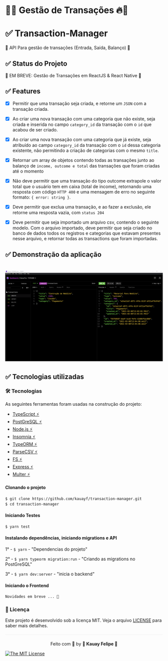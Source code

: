 
# 🚀🔥 Gestão de Transações 🔥🚀


 # ✅ Transaction-Manager
   🚀 API Para gestão de transações (Entrada, Saída, Balanço) 🚀
      

## ✅ Status do Projeto

🚦 EM BREVE: Gestão de Transações em ReactJS & React Native 🚦

##  ✅ Features

- [x] Permitir que uma transação seja criada, e retorne um ```JSON``` com a transação criada.

- [x] Ao criar uma nova transação com uma categoria que não existe, seja criada e inserida no campo ```category_id``` da transação com o ```id``` que acabou de ser criado.

- [x] Ao criar uma nova transação com uma categoria que já existe, seja atribuído ao campo ```category_id``` da transação com o ```id``` dessa categoria existente, não permitindo a criação de categorias com o mesmo ```title```.

- [x] Retornar um array de objetos contendo todas as transações junto ao balanço de ```income, outcome e total``` das transações que foram criadas até o momento

- [x] Não deve permitir que uma transação do tipo outcome extrapole o valor total que o usuário tem em caixa (total de income), retornando uma resposta com código ```HTTP 400``` e uma mensagem de erro no seguinte formato: ```{ error: string }```.

- [x] Deve permitir que exclua uma transação, e ao fazer a exclusão, ele retorne uma resposta vazia, com ```status 204```

- [x] Deve permitir que seja importado um arquivo csv, contendo o seguinte modelo. Com o arquivo importado, deve permitir que seja criado no banco de dados todos os registros e categorias que estavam presentes nesse arquivo, e retornar todas as transactions que foram importadas.

## ✅ Demonstração da aplicação

<h1 align="center">
  <img src=src/assets/typeorm.gif />
</h1>


## ✅ Tecnologias utilizadas

### 🛠 Tecnologias

As seguintes ferramentas foram usadas na construção do projeto:

- [TypeScript ⚡](https://www.typescriptlang.org/)
- [PostGreSQL ⚡](https://www.postgresql.org)
- [Node.js ⚡](https://nodejs.org/en/)
- [Insomnia ⚡](https://insomnia.rest/products/insomnia)
- [TypeORM ⚡](https://typeorm.io/)
- [ParseCSV ⚡](https://csv.js.org/parse/)
- [FS ⚡](https://nodejs.org/api/fs.html)
- [Express ⚡](https://expressjs.com/pt-br/)
- [Multer ⚡](https://www.npmjs.com/package/multer)


<Div style{alingnItems: 'center'}> 

</Div>


#### Clonando o projeto
```sh
$ git clone https://github.com/kauayf/transaction-manager.git
$ cd transaction-manager
```

#### Iniciando Testes
```sh
$ yarn test
```

#### Instalando dependências, iniciando migrations e API
 1° - ```$ yarn``` - "Dependencias do projeto"
 
 2° - ```$ yarn typeorm migration:run``` - "Criando as migrations no PostGreSQL"
 
 3° - ```$ yarn dev:server``` - "inicia o backend"


#### Iniciando o Frontend
```sh
Novidades em breve ... 🚀
```


### :memo: Licença

Este projeto é desenvolvido sob a licença MIT. Veja o arquivo [LICENSE](LICENSE.md) para saber mais detalhes.

<p align="center" style="margin-top: 20px; border-top: 1px solid #eee; padding-top: 20px;">Feito com 💙 by <strong>  🌠 Kauay Felipe 🌠 </strong> </p>

 
[![The MIT License](https://img.shields.io/badge/license-MIT-green.svg?style=flat-square)](http://github.com/jvictorfarias/gobarber/LICENSE.md)
